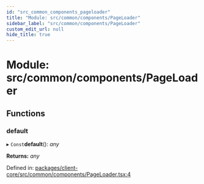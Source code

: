 ```yaml
---
id: "src_common_components_pageloader"
title: "Module: src/common/components/PageLoader"
sidebar_label: "src/common/components/PageLoader"
custom_edit_url: null
hide_title: true
---
```


# Module: src/common/components/PageLoader

## Functions

### default

▸ `Const`**default**(): *any*

**Returns:** *any*

Defined in: [packages/client-core/src/common/components/PageLoader.tsx:4](https://github.com/xr3ngine/xr3ngine/blob/716a06460/packages/client-core/src/common/components/PageLoader.tsx#L4)

